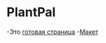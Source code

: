 # PlantPal

-Это [готовая страница](https://alinarinatovna.github.io/PlantPal/)
-[Макет](https://www.figma.com/design/YRPR4KOx8UyHDbpGlTCeKS/Untitled?node-id=0-1&t=SntyxxSqQZBp9QuQ-0)

